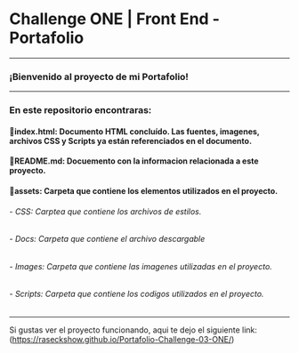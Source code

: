 # Challenge ONE | Front End -  Portafolio

---

### ¡Bienvenido al proyecto de mi Portafolio!
---
### En este repositorio encontraras:
#### 🔹index.html: Documento HTML concluído. Las fuentes, imagenes, archivos CSS y Scripts ya están referenciados en el documento.
#### 🔹README.md: Docuemento con la informacion relacionada a este proyecto.
#### 🔹assets: Carpeta que contiene los elementos utilizados en el proyecto.
###### - CSS: Carptea que contiene los archivos de estilos.
###### - Docs: Carpeta que contiene el archivo descargable
###### - Images: Carpeta que contiene las imagenes utilizadas en el proyecto.
###### - Scripts: Carpeta que contiene los codigos utilizados en el proyecto.
---
Si gustas ver el proyecto funcionando, aqui te dejo el siguiente link: (https://raseckshow.github.io/Portafolio-Challenge-03-ONE/)
